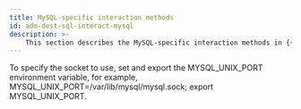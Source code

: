 ```yaml
---
title: MySQL-specific interaction methods
id: adm-dest-sql-interact-mysql
description: >-
	This section describes the MySQL-specific interaction methods in {{ site.product.short_name }}.
---
```


To specify the socket to use, set and export the MYSQL_UNIX_PORT
environment variable, for example,
MYSQL_UNIX_PORT=/var/lib/mysql/mysql.sock; export MYSQL_UNIX_PORT.
